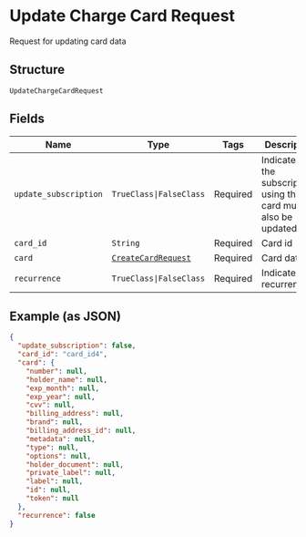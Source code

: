 
# Update Charge Card Request

Request for updating card data

## Structure

`UpdateChargeCardRequest`

## Fields

| Name | Type | Tags | Description |
|  --- | --- | --- | --- |
| `update_subscription` | `TrueClass\|FalseClass` | Required | Indicates if the subscriptions using this card must also be updated |
| `card_id` | `String` | Required | Card id |
| `card` | [`CreateCardRequest`](../../doc/models/create-card-request.md) | Required | Card data |
| `recurrence` | `TrueClass\|FalseClass` | Required | Indicates a recurrence |

## Example (as JSON)

```json
{
  "update_subscription": false,
  "card_id": "card_id4",
  "card": {
    "number": null,
    "holder_name": null,
    "exp_month": null,
    "exp_year": null,
    "cvv": null,
    "billing_address": null,
    "brand": null,
    "billing_address_id": null,
    "metadata": null,
    "type": null,
    "options": null,
    "holder_document": null,
    "private_label": null,
    "label": null,
    "id": null,
    "token": null
  },
  "recurrence": false
}
```

